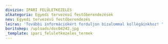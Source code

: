```yaml
---
divizio: IPARI FELÜLETKEZELÉS
alkategoria: Egyedi tervezésű festőberendezések
nev: Egyedi tervezésű festőberendezés
leiras: 'További információkért forduljon bizalommal kollégáinkhoz! '
boritokep: /uploads/dsc04242.jpg
_template: ipari_feluletkezeles_termek
---
```


